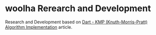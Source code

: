 # woolha Rerearch and Development
Research and Development based on [Dart - KMP (Knuth-Morris-Pratt) Algorithm Implementation](https://www.woolha.com/tutorials/dart-kmp-knuth-morris-pratt-algorithm-implementation) article.
